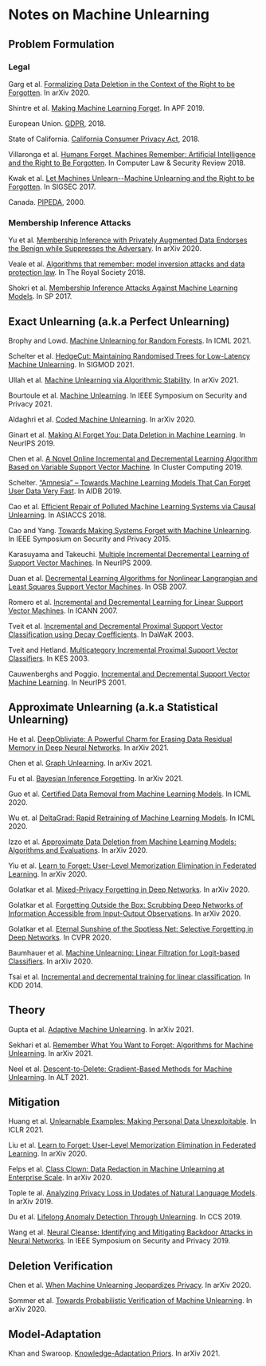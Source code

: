 # Notes on Machine Unlearning

## Problem Formulation

### Legal

Garg et al. [Formalizing Data Deletion in the Context of the Right to be Forgotten](https://arxiv.org/abs/2002.10635). In arXiv 2020.

Shintre et al. [Making Machine Learning Forget](https://link.springer.com/chapter/10.1007/978-3-030-21752-5_6). In APF 2019.

European Union. [GDPR](https://gdpr.eu/), 2018.

State of California. [California Consumer Privacy Act](https://leginfo.legislature.ca.gov/faces/billTextClient.xhtml?bill_id=201720180AB375), 2018.

Villaronga et al. [Humans Forget, Machines Remember: Artificial Intelligence and the Right to Be Forgotten](https://www.sciencedirect.com/science/article/pii/S0267364917302091). In Computer Law & Security Review 2018.

Kwak et al. [Let Machines Unlearn--Machine Unlearning and the Right to be Forgotten](https://aisel.aisnet.org/amcis2017/InformationSystems/Presentations/14/). In SIGSEC 2017.

Canada. [PIPEDA](https://www.priv.gc.ca/en/privacy-topics/privacy-laws-in-canada/the-personal-information-protection-and-electronic-documents-act-pipeda/), 2000.

### Membership Inference Attacks

Yu et al. [Membership Inference with Privately Augmented Data Endorses the Benign while Suppresses the Adversary](https://arxiv.org/abs/2007.10567). In arXiv 2020.

Veale et al. [Algorithms that remember: model inversion attacks and data protection law](https://royalsocietypublishing.org/doi/full/10.1098/rsta.2018.0083). In The Royal Society 2018.

Shokri et al. [Membership Inference Attacks Against Machine Learning Models](https://ieeexplore.ieee.org/abstract/document/7958568). In SP 2017.

## Exact Unlearning (a.k.a Perfect Unlearning)

Brophy and Lowd. [Machine Unlearning for Random Forests](https://arxiv.org/abs/2009.05567). In ICML 2021.

Schelter et al. [HedgeCut: Maintaining Randomised Trees for Low-Latency Machine Unlearning](https://ssc.io/pdf/rdm235.pdf). In SIGMOD 2021.

Ullah et al. [Machine Unlearning via Algorithmic Stability](https://arxiv.org/abs/2102.13179). In arXiv 2021.

Bourtoule et al. [Machine Unlearning](https://arxiv.org/abs/1912.03817). In IEEE Symposium on Security and Privacy 2021.

Aldaghri et al. [Coded Machine Unlearning](https://arxiv.org/abs/2012.15721). In arXiv 2020.

Ginart et al. [Making AI Forget You: Data Deletion in Machine Learning](http://papers.nips.cc/paper/8611-making-ai-forget-you-data-deletion-in-machine-learning). In NeurIPS 2019.

Chen et al. [A Novel Online Incremental and Decremental Learning Algorithm Based on Variable Support Vector Machine](https://link.springer.com/article/10.1007/s10586-018-1772-4). In Cluster Computing 2019.

Schelter. [“Amnesia” – Towards Machine Learning Models That Can Forget User Data Very Fast](http://cidrdb.org/cidr2020/papers/p32-schelter-cidr20.pdf). In AIDB 2019.

Cao et al. [Efficient Repair of Polluted Machine Learning Systems via Causal Unlearning](https://dl.acm.org/citation.cfm?id=3196517). In ASIACCS 2018.

Cao and Yang. [Towards Making Systems Forget with Machine Unlearning](https://ieeexplore.ieee.org/abstract/document/7163042). In IEEE Symposium on Security and Privacy 2015.

Karasuyama and Takeuchi. [Multiple Incremental Decremental Learning of Support Vector Machines](https://ieeexplore.ieee.org/abstract/document/5484614). In NeurIPS 2009.

Duan et al. [Decremental Learning Algorithms for Nonlinear Langrangian and Least Squares Support Vector Machines](https://pdfs.semanticscholar.org/312c/677f0882d0dfd60bfd77346588f52aefd10f.pdf). In OSB 2007.

Romero et al. [Incremental and Decremental Learning for Linear Support Vector Machines](https://link.springer.com/chapter/10.1007/978-3-540-74690-4_22). In ICANN 2007.

Tveit et al. [Incremental and Decremental Proximal Support Vector Classification using Decay Coefficients](https://link.springer.com/chapter/10.1007/978-3-540-45228-7_42). In DaWaK 2003.

Tveit and Hetland. [Multicategory Incremental Proximal Support Vector Classifiers](https://link.springer.com/chapter/10.1007/978-3-540-45224-9_54). In KES 2003.

Cauwenberghs and Poggio. [Incremental and Decremental Support Vector Machine Learning](http://papers.nips.cc/paper/1814-incremental-and-decremental-support-vector-machine-learning.pdf). In NeurIPS 2001.

## Approximate Unlearning (a.k.a Statistical Unlearning)

He et al. [DeepObliviate: A Powerful Charm for Erasing Data Residual Memory in Deep Neural Networks](https://arxiv.org/abs/2105.06209). In arXiv 2021.

Chen et al. [Graph Unlearning](https://arxiv.org/abs/2103.14991). In arXiv 2021.

Fu et al. [Bayesian Inference Forgetting](https://arxiv.org/abs/2101.06417). In arXiv 2021.

Guo et al. [Certified Data Removal from Machine Learning Models](https://arxiv.org/abs/1911.03030). In ICML 2020.

Wu et. al [DeltaGrad: Rapid Retraining of Machine Learning Models](https://icml.cc/virtual/2020/poster/5915). In ICML 2020.

Izzo et al. [Approximate Data Deletion from Machine Learning Models: Algorithms and Evaluations](https://arxiv.org/abs/2002.10077). In arXiv 2020.

Yiu et al. [Learn to Forget: User-Level Memorization Elimination in Federated Learning](https://arxiv.org/abs/2003.10933). In arXiv 2020.

Golatkar et al. [Mixed-Privacy Forgetting in Deep Networks](https://arxiv.org/abs/2012.13431). In arXiv 2020.

Golatkar et al. [Forgetting Outside the Box: Scrubbing Deep Networks of Information Accessible from Input-Output Observations](https://arxiv.org/abs/1911.04933). In arXiv 2020.

Golatkar et al. [Eternal Sunshine of the Spotless Net: Selective Forgetting in Deep Networks](https://arxiv.org/abs/1911.04933). In CVPR 2020.

Baumhauer et al. [Machine Unlearning: Linear Filtration for Logit-based Classifiers](https://arxiv.org/abs/2002.02730). In arXiv 2020.

Tsai et al. [Incremental and decremental training for linear classification](https://dl.acm.org/citation.cfm?id=2623661). In KDD 2014.

## Theory

Gupta et al. [Adaptive Machine Unlearning](https://arxiv.org/pdf/2106.04378.pdf). In arXiv 2021.

Sekhari et al. [Remember What You Want to Forget: Algorithms for Machine Unlearning](https://arxiv.org/abs/2103.03279). In arXiv 2021.

Neel et al. [Descent-to-Delete:
Gradient-Based Methods for Machine Unlearning](http://proceedings.mlr.press/v132/neel21a.html). In ALT 2021.

## Mitigation

Huang et al. [Unlearnable Examples: Making Personal Data Unexploitable](https://arxiv.org/abs/2101.04898). In ICLR 2021.

Liu et al. [Learn to Forget: User-Level Memorization
Elimination in Federated Learning](https://www.researchgate.net/profile/Ximeng-Liu-5/publication/340134612_Learn_to_Forget_User-Level_Memorization_Elimination_in_Federated_Learning/links/5e849e64a6fdcca789e5f955/Learn-to-Forget-User-Level-Memorization-Elimination-in-Federated-Learning.pdf). In arXiv 2020.

Felps et al. [Class Clown: Data Redaction in Machine Unlearning at Enterprise Scale](https://arxiv.org/abs/2012.04699). In arXiv 2020.

Tople te al. [Analyzing Privacy Loss in Updates of Natural Language Models](https://arxiv.org/abs/1912.07942). In arXiv 2019.

Du et al. [Lifelong Anomaly Detection Through Unlearning](https://dl.acm.org/doi/abs/10.1145/3319535.3363226). In CCS 2019.

Wang et al. [Neural Cleanse: Identifying and Mitigating Backdoor Attacks in Neural Networks](https://people.cs.vt.edu/vbimal/publications/backdoor-sp19.pdf). In IEEE Symposium on Security and Privacy 2019.

## Deletion Verification

Chen et al. [When Machine Unlearning Jeopardizes Privacy](https://arxiv.org/abs/2005.02205). In arXiv 2020.

Sommer et al. [Towards Probabilistic Verification of Machine Unlearning](https://arxiv.org/abs/2003.04247). In arXiv 2020.

## Model-Adaptation

Khan and Swaroop. [Knowledge-Adaptation Priors](https://arxiv.org/abs/2106.08769). In arXiv 2021.